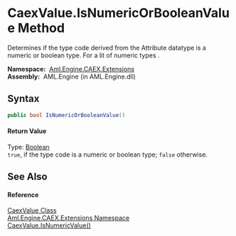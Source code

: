 CaexValue.IsNumericOrBooleanValue Method
========================================
Determines if the type code derived from the Attribute datatype is a numeric or boolean type. For a lit of numeric types .

  **Namespace:**  [Aml.Engine.CAEX.Extensions][1]  
  **Assembly:**  AML.Engine (in AML.Engine.dll)

Syntax
------

```csharp
public bool IsNumericOrBooleanValue()
```

#### Return Value
Type: [Boolean][2]  
`true`, if the type code is a numeric or boolean type; `false` otherwise.

See Also
--------

#### Reference
[CaexValue Class][3]  
[Aml.Engine.CAEX.Extensions Namespace][1]  
[CaexValue.IsNumericValue()][4]  

[1]: ../README.md
[2]: https://docs.microsoft.com/dotnet/api/system.boolean
[3]: README.md
[4]: IsNumericValue.md
[5]: https://www.automationml.org
[6]: ../../icons/logoShade.png